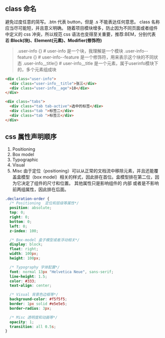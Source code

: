 ## class 命名
避免过度任意的简写。.btn 代表 button，但是 .s 不能表达任何意思。
class 名称应当尽可能短，并且意义明确。
随着项目模块增多，防止因为不同页面或者组件中定义的 css 冲突，所以规范 css 语法也变得至关重要，推荐:BEM，分别代表着:**Block(块)、Element(元素)、Modifier(修饰符)**
> .user-info {} # user-info 是一个块，我理解是一个模块
> .user-info--feature {} # user-info--feature 是一个修饰符，用来表示这个块的不同状态
> .user-info__title{} # user-info__title 是一个元素，属于userinfo模块下的，多个元素组成块

```html
<div class="user-info">
  <div class="user-info__title">张三</div>
  <div class="user-info__age">18</div>
</div>
```

```html
<div class="tabs">
  <div class="tab tab-active">选中的标签</div>
  <div class="tab ">标签二</div>
  <div class="tab ">标签三</div>
</div>
```


## css 属性声明顺序
1. Positioning
2. Box model
3. Typographic
4. Visual
5. Misc
由于定位（positioning）可以从正常的文档流中移除元素，并且还能覆盖盒模型（box model）相关的样式，因此排在首位。盒模型排在第二位，因为它决定了组件的尺寸和位置。
其他属性只是影响组件的 内部 或者是不影响前两组属性，因此排在后面。
```css
.declaration-order {
  /* Positioning  定位和层级等属性*/
  position: absolute;
  top: 0;
  right: 0;
  bottom: 0;
  left: 0;
  z-index: 100;

  /* Box-model 盒子模型或者浮动相关*/
  display: block;
  float: right;
  width: 100px;
  height: 100px;

  /* Typography 字体配置*/
  font: normal 13px "Helvetica Neue", sans-serif;
  line-height: 1.5;
  color: #333;
  text-align: center;

  /* Visual 背景色边框等*/
  background-color: #f5f5f5;
  border: 1px solid #e5e5e5;
  border-radius: 3px;

  /* Misc 透明度和动画等*/
  opacity: 1;
  transition: all 0.5s;
}
```
